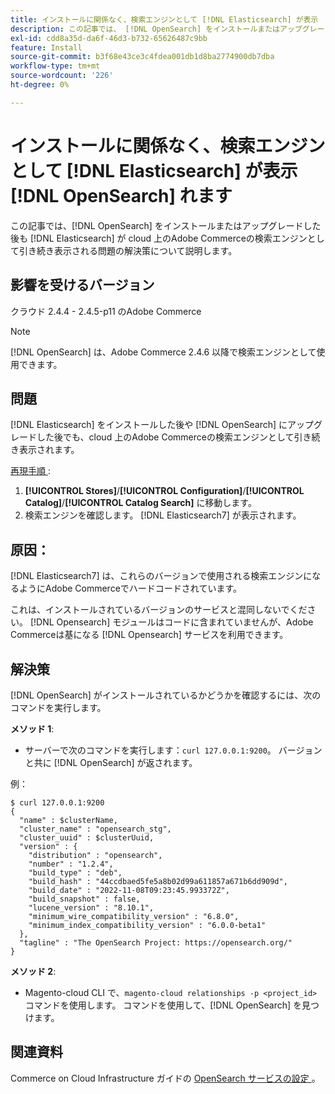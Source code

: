 ```yaml
---
title: インストールに関係なく、検索エンジンとして [!DNL Elasticsearch] が表示  [!DNL OpenSearch]  れる
description: この記事では、 [!DNL OpenSearch] をインストールまたはアップグレードした後も  [!DNL Elasticsearch] cloud 上のAdobe Commerceの検索エンジンとして引き続き表示される問題の解決策を説明します。
exl-id: cdd8a35d-da6f-46d3-b732-65626487c9bb
feature: Install
source-git-commit: b3f68e43ce3c4fdea001db1d8ba2774900db7dba
workflow-type: tm+mt
source-wordcount: '226'
ht-degree: 0%

---
```


# インストールに関係なく、検索エンジンとして [!DNL Elasticsearch] が表示 [!DNL OpenSearch] れます

この記事では、[!DNL OpenSearch] をインストールまたはアップグレードした後も [!DNL Elasticsearch] が cloud 上のAdobe Commerceの検索エンジンとして引き続き表示される問題の解決策について説明します。

## 影響を受けるバージョン

クラウド 2.4.4 - 2.4.5-p11 のAdobe Commerce

>[!NOTE]
>
>[!DNL OpenSearch] は、Adobe Commerce 2.4.6 以降で検索エンジンとして使用できます。

## 問題

[!DNL Elasticsearch] をインストールした後や [!DNL OpenSearch] にアップグレードした後でも、cloud 上のAdobe Commerceの検索エンジンとして引き続き表示されます。

<u> 再現手順 </u>:

1. **[!UICONTROL Stores]**/**[!UICONTROL Configuration]**/**[!UICONTROL Catalog]**/**[!UICONTROL Catalog Search]** に移動します。
1. 検索エンジンを確認します。 [!DNL Elasticsearch7] が表示されます。

## 原因：

[!DNL Elasticsearch7] は、これらのバージョンで使用される検索エンジンになるようにAdobe Commerceでハードコードされています。

これは、インストールされているバージョンのサービスと混同しないでください。 [!DNL Opensearch] モジュールはコードに含まれていませんが、Adobe Commerceは基になる [!DNL Opensearch] サービスを利用できます。

## 解決策

[!DNL OpenSearch] がインストールされているかどうかを確認するには、次のコマンドを実行します。

**メソッド 1**:

* サーバーで次のコマンドを実行します：`curl 127.0.0.1:9200`。 バージョンと共に [!DNL OpenSearch] が返されます。

例：

```
$ curl 127.0.0.1:9200
{
  "name" : $clusterName,
  "cluster_name" : "opensearch_stg",
  "cluster_uuid" : $clusterUuid,
  "version" : {
    "distribution" : "opensearch",
    "number" : "1.2.4",
    "build_type" : "deb",
    "build_hash" : "44ccdbaed5fe5a8b02d99a611857a671b6dd909d",
    "build_date" : "2022-11-08T09:23:45.993372Z",
    "build_snapshot" : false,
    "lucene_version" : "8.10.1",
    "minimum_wire_compatibility_version" : "6.8.0",
    "minimum_index_compatibility_version" : "6.0.0-beta1"
  },
  "tagline" : "The OpenSearch Project: https://opensearch.org/"
}
```

**メソッド 2**:

* Magento-cloud CLI で、`magento-cloud relationships -p <project_id>` コマンドを使用します。 コマンドを使用して、[!DNL OpenSearch] を見つけます。

## 関連資料

Commerce on Cloud Infrastructure ガイドの [OpenSearch サービスの設定 ](https://experienceleague.adobe.com/docs/commerce-cloud-service/user-guide/configure/service/opensearch.html?lang=ja)。
